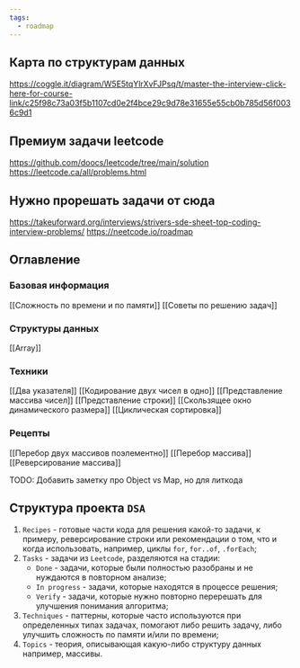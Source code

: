 ```yaml
---
tags:
  - roadmap
---
```

## Карта по структурам данных

https://coggle.it/diagram/W5E5tqYlrXvFJPsq/t/master-the-interview-click-here-for-course-link/c25f98c73a03f5b1107cd0e2f4bce29c9d78e31655e55cb0b785d56f0036c9d1

## Премиум задачи leetcode

https://github.com/doocs/leetcode/tree/main/solution
https://leetcode.ca/all/problems.html

## Нужно прорешать задачи от сюда

https://takeuforward.org/interviews/strivers-sde-sheet-top-coding-interview-problems/
https://neetcode.io/roadmap
## Оглавление
### Базовая информация

[[Сложность по времени и по памяти]]
[[Советы по решению задач]]
### Структуры данных

[[Array]]
### Техники

[[Два указателя]]
[[Кодирование двух чисел в одно]]
[[Представление массива чисел]]
[[Представление строки]]
[[Скользящее окно динамического размера]]
[[Циклическая сортировка]]
### Рецепты

[[Перебор двух массивов поэлементно]]
[[Перебор массива]]
[[Реверсирование массива]]

TODO: Добавить заметку про Object vs Map, но для литкода
## Структура проекта `DSA`

1. `Recipes` -  готовые части кода для решения какой-то задачи, к примеру, реверсирование строки или рекомендации о том, что и когда использовать, например, циклы `for`, `for..of`, `.forEach`;
2. `Tasks` - задачи из `Leetcode`, разделяются на стадии:
    - `Done` - задачи, которые были полностью разобраны и не нуждаются в повторном анализе;
    - `In progress` - задачи, которые находятся в процессе решения;
    - `Verify` - задачи, которые нужно повторно перерешать для улучшения понимания алгоритма;
3. `Techniques` - паттерны, которые часто используются при определенных типах задачах, помогают либо решить задачу, либо улучшить сложность по памяти и/или по времени;
4. `Topics` - теория, описывающая какую-либо структуру данных например, массивы.
